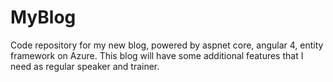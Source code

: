 # MyBlog
Code repository for my new blog, powered by aspnet core, angular 4, entity framework on Azure. This blog will have some additional features that I need as regular speaker and trainer.
